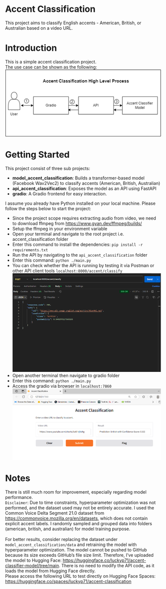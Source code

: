 # Accent Classification
This project aims to classify English accents - American, British, or Australian based on a video URL.

# Introduction
This is a simple accent classification project.<br/>
The use case can be shown as the following:<br/>
![flow](./assets/accent_classification_use_case.png)

# Getting Started
This project consist of three sub projects:<br/>
- **model_accent_classification**: Builds a transformer-based model (Facebook Wav2Vec2) to classify accents (American, British, Australian)
- **api_accent_classification**: Exposes the model as an API using FastAPI
- **gradio**: A Gradio frontend for easy interaction.

I assume you already have Python installed on your local machine. Please follow the steps below to start the project:
- Since the project scope requires extracting audio from video, we need to download ffmpeg from https://www.gyan.dev/ffmpeg/builds/
- Setup the ffmpeg in your environment variable
- Open your terminal and navigate to the root project i.e. accent_classification folder
- Enter this command to install the dependencies: `pip install -r requirements.txt`
- Run the API by navigating to the `api_accent_classification` folder
- Enter this command: `python ./main.py`
- You can check whether the API is running by testing it via Postman or other API client tools `localhost:8000/accent/classify`
![api_test_postman](./assets/postman_test.png)
- Open another terminal then navigate to gradio folder
- Enter this command: `python ./main.py`
- Access the gradio via browser in `localhost:7860`
![gradio](./assets/gradio.png)

# Notes
There is still much room for improvement, especially regarding model performance.<br/>
`Disclaimer`: Due to time constraints, hyperparameter optimization was not performed, and the dataset used may not be entirely accurate. I used the Common Voice Delta Segment 21.0 dataset from https://commonvoice.mozilla.org/en/datasets,
which does not contain explicit accent labels. I randomly sampled and grouped data into folders (american, british, and australian) for model training purpose. <br/><br/>
For better results, consider replacing the dataset under `model_accent_classification/data` and retraining the model with hyperparameter optimization.
The model cannot be pushed to GitHub because its size exceeds GitHub’s file size limit. Therefore, I’ve uploaded the model to Hugging Face: https://huggingface.co/luckyp71/accent-classifier-model/tree/main.
There is no need to modify the API code, as it loads the model from Hugging Face directly.<br/>
Please access the following URL to test directly on Hugging Face Spaces: https://huggingface.co/spaces/luckyp71/accent-classification
